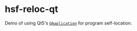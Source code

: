 hsf-reloc-qt
============
Demo of using Qt5's [`QAaplication`](http://doc.qt.io/qt-5/qapplication.html) for program self-location.

